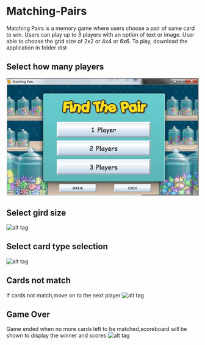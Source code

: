 # Matching-Pairs
Matching Pairs is a memory game where users choose a pair of same card to win. 
Users can play up to 3 players with an option of text or image. 
User able to choose the grid size of 2x2 or 4x4 or 6x6. To play, download the application in folder dist

## Select how many players
![myimage-alt-tag](https://github.com/farahasylah/Matching-Pairs/blob/master/screenshots/Main.jpg?raw=true)


## Select gird size
![alt tag](https://cloud.githubusercontent.com/assets/13564825/22333084/204f733c-e40f-11e6-912c-d8d867350a76.jpg)

## Select card type selection
![alt tag](https://cloud.githubusercontent.com/assets/13564825/22333088/25ef712a-e40f-11e6-82c9-484872c1d80d.jpg)

## Cards not match
If cards not match,move on to the next player
![alt tag](https://cloud.githubusercontent.com/assets/13564825/22333096/2e5b1508-e40f-11e6-8335-6d2b57c12586.jpg)

## Game Over
Game ended when no more cards left to be matched,scoreboard will be shown to display the winner and scores
![alt tag](https://cloud.githubusercontent.com/assets/13564825/22333101/327686c2-e40f-11e6-867d-d844aacd0c3f.jpg)

